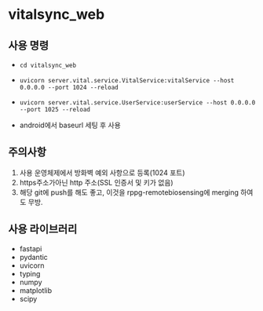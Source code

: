 # vitalsync_web

## 사용 명령
  - `cd vitalsync_web`
  - `uvicorn server.vital.service.VitalService:vitalService --host 0.0.0.0 --port 1024 --reload`
  - `uvicorn server.vital.service.UserService:userService --host 0.0.0.0 --port 1025 --reload`

- android에서 baseurl 세팅 후 사용

## 주의사항
1. 사용 운영체제에서 방화벽 예외 사항으로 등록(1024 포트)
2. https주소가아닌 http 주소(SSL 인증서 및 키가 없음)
3. 해당 git에 push를 해도 좋고, 이것을 rppg-remotebiosensing에 merging 하여도 무방.

## 사용 라이브러리
  - fastapi
  - pydantic
  - uvicorn
  - typing
  - numpy
  - matplotlib
  - scipy
